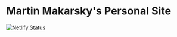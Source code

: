 # Martin Makarsky's Personal Site 
[![Netlify Status](https://api.netlify.com/api/v1/badges/2b3f10b5-014a-496a-a5c7-036fcc0f6f87/deploy-status)](https://app.netlify.com/sites/martinmakarsky/deploys)

